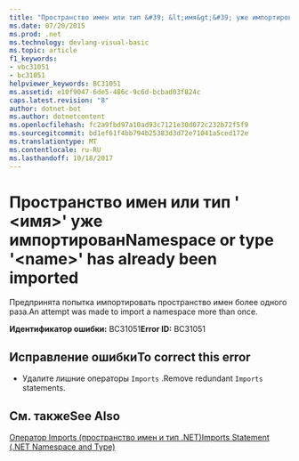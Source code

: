 ```yaml
---
title: "Пространство имен или тип &#39; &lt;имя&gt;&#39; уже импортирован"
ms.date: 07/20/2015
ms.prod: .net
ms.technology: devlang-visual-basic
ms.topic: article
f1_keywords:
- vbc31051
- bc31051
helpviewer_keywords: BC31051
ms.assetid: e10f9047-6de5-486c-9c6d-bcbad03f824c
caps.latest.revision: "8"
author: dotnet-bot
ms.author: dotnetcontent
ms.openlocfilehash: fc2a9fbd97a10ad93c7121e30d072c232b72f5f9
ms.sourcegitcommit: bd1ef61f4bb794b25383d3d72e71041a5ced172e
ms.translationtype: MT
ms.contentlocale: ru-RU
ms.lasthandoff: 10/18/2017
---
```

# <a name="namespace-or-type-39ltnamegt39-has-already-been-imported"></a><span data-ttu-id="281d3-102">Пространство имен или тип &#39; &lt;имя&gt;&#39; уже импортирован</span><span class="sxs-lookup"><span data-stu-id="281d3-102">Namespace or type &#39;&lt;name&gt;&#39; has already been imported</span></span>
<span data-ttu-id="281d3-103">Предпринята попытка импортировать пространство имен более одного раза.</span><span class="sxs-lookup"><span data-stu-id="281d3-103">An attempt was made to import a namespace more than once.</span></span>  
  
 <span data-ttu-id="281d3-104">**Идентификатор ошибки:** BC31051</span><span class="sxs-lookup"><span data-stu-id="281d3-104">**Error ID:** BC31051</span></span>  
  
## <a name="to-correct-this-error"></a><span data-ttu-id="281d3-105">Исправление ошибки</span><span class="sxs-lookup"><span data-stu-id="281d3-105">To correct this error</span></span>  
  
-   <span data-ttu-id="281d3-106">Удалите лишние операторы `Imports` .</span><span class="sxs-lookup"><span data-stu-id="281d3-106">Remove redundant `Imports` statements.</span></span>  
  
## <a name="see-also"></a><span data-ttu-id="281d3-107">См. также</span><span class="sxs-lookup"><span data-stu-id="281d3-107">See Also</span></span>  
 [<span data-ttu-id="281d3-108">Оператор Imports (пространство имен и тип .NET)</span><span class="sxs-lookup"><span data-stu-id="281d3-108">Imports Statement (.NET Namespace and Type)</span></span>](../../visual-basic/language-reference/statements/imports-statement-net-namespace-and-type.md)
